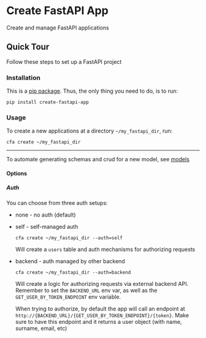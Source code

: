 # Create FastAPI App

Create and manage FastAPI applications

## Quick Tour

Follow these steps to set up a FastAPI project

### Installation

This is a [pip package](https://pypi.org/project/create-fastapi-app/). Thus, the only thing you need to do, is to run:

```shell
pip install create-fastapi-app
```

### Usage

To create a new applications at a directory `~/my_fastapi_dir`, run:

```shell
cfa create ~/my_fastapi_dir
```

---

To automate generating schemas and crud for a new model, see [models](models)

#### Options

##### Auth

You can choose from three auth setups:

- none - no auth (default)
- self - self-managed auth

    ```shell
    cfa create ~/my_fastapi_dir --auth=self
    ```

    Will create a `users` table and auth mechanisms for authorizing requests

- backend - auth managed by other backend

    ```shell
    cfa create ~/my_fastapi_dir --auth=backend
    ```

    Will create a logic for authorizing requests via external backend API. Remember to set the `BACKEND_URL` env var, as well as the `GET_USER_BY_TOKEN_ENDPOINT` env variable.

    When trying to authorize, by default the app will call an endpoint at `http://{BACKEND_URL}/{GET_USER_BY_TOKEN_ENDPOINT}/{token}`. Make sure to have this endpoint and it returns a user object (with name, surname, email, etc)
